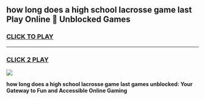 
## how long does a high school lacrosse game last Play Online 👋 Unblocked Games
<h3>
<a href="https://news.freeplayer.one?title=how_long_does_a_high_school_lacrosse_game_last&ref=17GH">CLICK TO PLAY</a></h3>
<hr>

<h3>
<a href="https://news.freeplayer.one?title=how_long_does_a_high_school_lacrosse_game_last&ref=17GH">CLICK 2 PLAY</a>
  
</h3>

<a href="https://news.freeplayer.one?title=how_long_does_a_high_school_lacrosse_game_last&ref=17GH/"><img src="https://clearcache.store/games.png"></a>


**how long does a high school lacrosse game last games unblocked: Your Gateway to Fun and Accessible Online Gaming**
